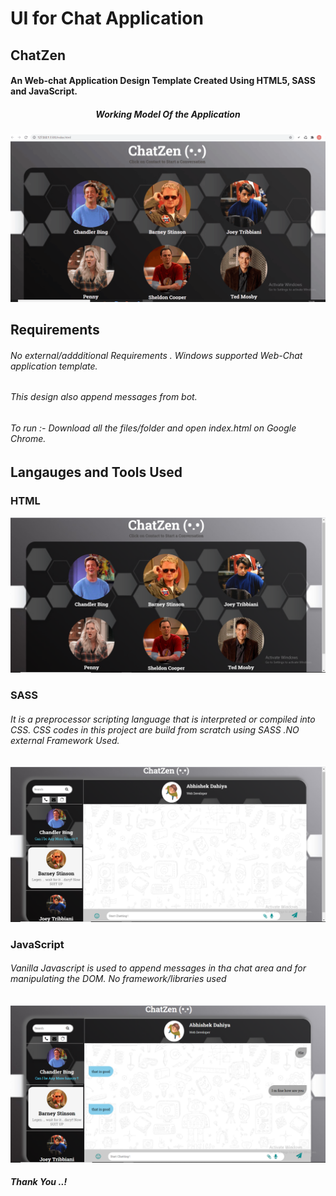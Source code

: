 # UI for Chat Application
## ChatZen 
#### An Web-chat Application Design Template Created Using HTML5, SASS and JavaScript.
##### <p align="center"> Working Model Of the Application </p>
![Demo](main.gif)

## Requirements
###### No external/addditional Requirements . Windows supported Web-Chat application template. 
###### This design also append messages from bot. 
###### To run :- Download all the files/folder and open index.html on Google Chrome.

## Langauges and Tools Used
### **HTML**
<img src="Screenshots/Screenshot (97).png"> </img>
### **SASS**
###### It is a preprocessor scripting language that is interpreted or compiled into CSS. CSS codes in this project are build from scratch using SASS .NO external Framework Used.
<img src="Screenshots/Screenshot (98).png"> </img>
### **JavaScript**
###### Vanilla Javascript is used to append messages in tha chat area and for manipulating the DOM. No framework/libraries used
<img src="Screenshots/Screenshot (101).png"> </img>

##### Thank You ..!
